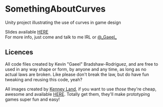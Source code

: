 # SomethingAboutCurves
Unity project illustrating the use of curves in game design

Slides available [HERE](https://docs.google.com/presentation/d/1VcWKMSTbBB74Gn7lOjDb01H3kNubewmZWVqEaVqGRNI/pub?start=false&loop=false&delayms=60000&slide=id.gcb9a0b074_1_0)   
For more info, just come and talk to me IRL or [@\_Gaeel\_](https://twitter.com/_Gaeel_)


## Licences

All code files created by Kevin "Gaeel" Bradshaw-Rodriguez, and are free to used in any way shape or form, by anyone and any time, as long as no actual laws are broken. Like please don't break the law, but do have fun tweaking and reusing this code, yeah?

All images created by [Kenney Land](http://www.kenney.nl/), if you want to use *those* they're cheap, awesome and available [HERE](http://kenney.nl/assets). Totally get them, they'll make prototyping games super fun and easy!
